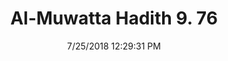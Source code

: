 ---
title        : "Al-Muwatta Hadith 9. 76"
date         : 7/25/2018 12:29:31 PM
draft        : false
type         : "hadith"
layout       : "hadith"
BookCode     : "AMH"
VolumeNumber : "9"
HadithNumber : "76"
categories  :  ["Prayer, Shortening - How to Do the Prayer in General"]
---